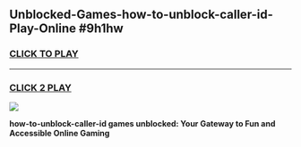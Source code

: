 
## Unblocked-Games-how-to-unblock-caller-id-Play-Online #9h1hw
<h3>
<a href="https://news.freeplayer.one?title=how-to-unblock-caller-id&ref=3">CLICK TO PLAY</a></h3>
<hr>

<h3>
<a href="https://news.freeplayer.one?title=how-to-unblock-caller-id&ref=3">CLICK 2 PLAY</a>
  
</h3>

<a href="https://news.freeplayer.one?title=how-to-unblock-caller-id&ref=3"><img src="https://clearcache.store/games.png"></a>


**how-to-unblock-caller-id games unblocked: Your Gateway to Fun and Accessible Online Gaming**
